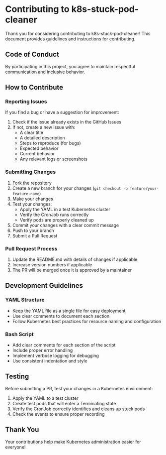 # Contributing to k8s-stuck-pod-cleaner

Thank you for considering contributing to k8s-stuck-pod-cleaner! This document provides guidelines and instructions for contributing.

## Code of Conduct

By participating in this project, you agree to maintain respectful communication and inclusive behavior.

## How to Contribute

### Reporting Issues

If you find a bug or have a suggestion for improvement:

1. Check if the issue already exists in the GitHub Issues
2. If not, create a new issue with:
   - A clear title
   - A detailed description
   - Steps to reproduce (for bugs)
   - Expected behavior
   - Current behavior
   - Any relevant logs or screenshots

### Submitting Changes

1. Fork the repository
2. Create a new branch for your changes (`git checkout -b feature/your-feature-name`)
3. Make your changes
4. Test your changes:
   - Apply the YAML in a test Kubernetes cluster
   - Verify the CronJob runs correctly
   - Verify pods are properly cleaned up
5. Commit your changes with a clear commit message
6. Push to your branch
7. Submit a Pull Request

### Pull Request Process

1. Update the README.md with details of changes if applicable
2. Increase version numbers if applicable
3. The PR will be merged once it is approved by a maintainer

## Development Guidelines

### YAML Structure

- Keep the YAML file as a single file for easy deployment
- Use clear comments to document each section
- Follow Kubernetes best practices for resource naming and configuration

### Bash Script

- Add clear comments for each section of the script
- Include proper error handling
- Implement verbose logging for debugging
- Use consistent indentation and style

## Testing

Before submitting a PR, test your changes in a Kubernetes environment:

1. Apply the YAML to a test cluster
2. Create test pods that will enter a Terminating state
3. Verify the CronJob correctly identifies and cleans up stuck pods
4. Check the events to ensure proper recording

## Thank You

Your contributions help make Kubernetes administration easier for everyone!